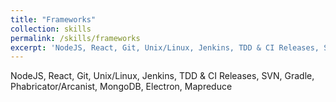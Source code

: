 ```yaml
---
title: "Frameworks"
collection: skills
permalink: /skills/frameworks
excerpt: 'NodeJS, React, Git, Unix/Linux, Jenkins, TDD & CI Releases, SVN, Gradle, Phabricator/Arcanist, MongoDB, Electron, Mapreduce'
---
```

NodeJS, React, Git, Unix/Linux, Jenkins, TDD & CI Releases, SVN, Gradle, Phabricator/Arcanist, MongoDB, Electron, Mapreduce